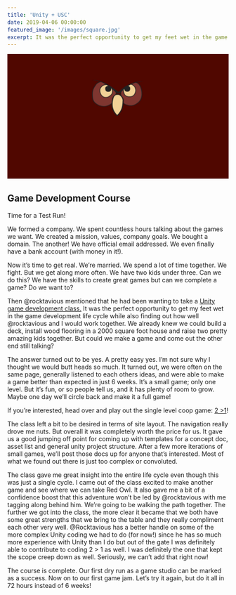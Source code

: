 ```yaml
---
title: 'Unity + USC'
date: 2019-04-06 00:00:00
featured_image: '/images/square.jpg'
excerpt: It was the perfect opportunity to get my feet wet in the game development life cycle while also finding out how well @rocktavious and I would work together.
---
```


![](/images/landscape.jpg)

## Game Development Course

Time for a Test Run!

We formed a company.  We spent countless hours talking about the games we want.  We created a mission, values, company goals.  We bought a domain.  The another!  We have official email addressed.  We even finally have a bank account (with money in it!).

Now it’s time to get real.  We’re married.  We spend a lot of time together.  We fight.  But we get along more often.  We have two kids under three.  Can we do this?  We have the skills to create great games but can we complete a game?  Do we want to?

Then @rocktavious mentioned that he had been wanting to take a [Unity game development class.](https://unity.com/learn/unity-usc-games-unlocked)  It was the perfect opportunity to get my feet wet in the game development life cycle while also finding out how well @rocktavious and I would work together.  We already knew we could build a deck, install wood flooring in a 2000 square foot house and raise two pretty amazing kids together.  But could we make a game and come out the other end still talking?

The answer turned out to be yes.  A pretty easy yes.  I’m not sure why I thought we would butt heads so much.  It turned out, we were often on the same page, generally listened to each others ideas, and were able to make a game better than expected in just 6 weeks.  It’s a small game; only one level.  But it’s fun, or so people tell us, and it has plenty of room to grow.  Maybe one day we’ll circle back and make it a full game!

If you’re interested, head over and play out the single level coop game: [2 >1](https://redowlgames.itch.io/2gt1)!

The class left a bit to be desired in terms of site layout.  The navigation really drove me nuts.  But overall it was completely worth the price for us.  It gave us a good jumping off point for coming up with templates for a concept doc, asset list and general unity project structure.  After a few more iterations of small games, we’ll post those docs up for anyone that’s interested.  Most of what we found out there is just too complex or convoluted.  

The class gave me great insight into the entire life cycle even though this was just a single cycle.  I came out of the class excited to make another game and see where we can take Red Owl.  It also gave me a bit of a confidence boost that this adventure won’t be led by @rocktavious with me tagging along behind him.  We’re going to be walking the path together.  The further we got into the class, the more clear it became that we both have some great strengths that we bring to the table and they really compliment each other very well.  @Rocktavious has a better handle on some of the more complex Unity coding we had to do (for now!) since he has so much more experience with Unity than I do but out of the gate I was definitely able to contribute to coding 2 > 1 as well.  I was definitely the one that kept the scope creep down as well.  Seriously, we can’t add that right now!

The course is complete.  Our first dry run as a game studio can be marked as a success.  Now on to our first game jam.  Let’s try it again, but do it all in 72 hours instead of 6 weeks!
